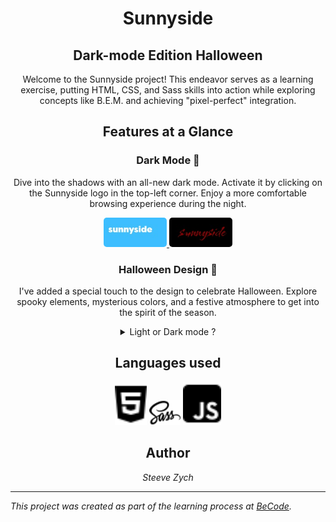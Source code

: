 <div align="center">
    <h1>Sunnyside</h1>
    <h2>Dark-mode Edition Halloween</h2>
    <p>
        Welcome to the Sunnyside project! This endeavor serves as a learning exercise, putting HTML, CSS, and Sass skills into action while exploring concepts like B.E.M. and achieving "pixel-perfect" integration.
    </p>
</div>
<section align="center">
    <h2>Features at a Glance</h2>
    <article>
        <h3>Dark Mode 🌙</h3>
        <p>
            Dive into the shadows with an all-new dark mode. Activate it by clicking on the Sunnyside logo in the top-left corner. Enjoy a more comfortable browsing experience during the night.
        </p>
        <a href="https://656750eea7166822d852747c--incomparable-nasturtium-e8bf0e.netlify.app/">
            <img src="assets/img/screen/logo-light.jpg" style="max-width: 20%;border-radius: 5px;" alt="" />
        </a>
        <a href="https://656750eea7166822d852747c--incomparable-nasturtium-e8bf0e.netlify.app/">
            <img src="assets/img/screen/logo-dark.jpg" style="max-width: 20%; border-radius: 5px;" alt="" />
        </a>
    </article>
    <article>
        <h3>Halloween Design 🎃</h3>
        <p>
            I've added a special touch to the design to celebrate Halloween. Explore spooky elements, mysterious colors, and a festive atmosphere to get into the spirit of the season.
        </p>
    </article>
</section>
<section align="center">
    <details align="center">
        <summary >
          Light or Dark mode ? 
        </summary>
        <p>
            Change the design by clicking on the "Sunnyside" logo.
        </p>
        <p dir="auto">
          <a href="https://656750eea7166822d852747c--incomparable-nasturtium-e8bf0e.netlify.app/">
            <img src="assets/img/screen/screen-shot-light.jpg" style="max-width: 40%;border-radius: 5px;" alt="" />
          </a>
            <a href="https://656750eea7166822d852747c--incomparable-nasturtium-e8bf0e.netlify.app/">
                <img src="assets/img/screen/screen-shot-dark.jpg" style="max-width: 40%; border-radius: 5px;" alt="" />
            </a>
        </p>
    </details>
</section>
<section align="center">
    <h2>Languages used</h2>
    <img src="assets/img/icons/html5.svg" alt="Html Icon" style="color: #f36c12; width: 10%;">
    <img src="assets/img/icons/sass.svg" alt="Sass Icon" style="color: #f36c12; width: 10%;">
    <img src="assets/img/icons/square-js.svg" alt="JavaScript Icon" style="color: #f36c12; width: 12%;">
</section>
<section align="center">
    <h2>Author</h2>
    <cite>Steeve Zych </cite>
    <a href="https://github.com/steeve0403" style="display: flex; justify-content: center">
        <i class="fa-brands fa-github-alt fa-2x"></i>
    </a>
</section>

---

*This project was created as part of the learning process at [BeCode](https://becode.org/).*
<link rel="stylesheet" href="https://cdnjs.cloudflare.com/ajax/libs/font-awesome/6.0.0/css/all.min.css" integrity="sha512-..." crossorigin="anonymous" />





